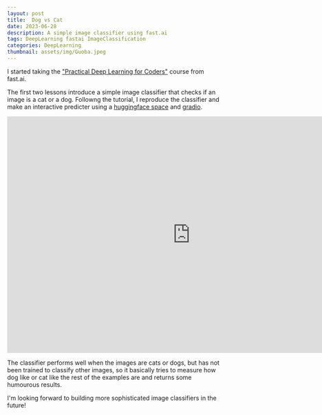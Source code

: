 ```yaml
---
layout: post
title:  Dog vs Cat
date: 2023-06-28
description: A simple image classifier using fast.ai 
tags: DeepLearning fastai ImageClassification
categories: DeepLearning
thumbnail: assets/img/Guoba.jpeg
---
```


I started taking the <a href="https://course.fast.ai/">"Practical Deep Learning for Coders"</a> course from fast.ai.

The first two lessons introduce a simple image classifier that checks if an image is a cat or a dog. Followng the tutorial, I reproduce the classifier and make an interactive predicter using a <a href="https://huggingface.co/spaces/NessMaykerChen/CatVsDogClassifier">huggingface space</a> and <a href="https://www.gradio.app/">gradio</a>.

<!-- <script type= "module"
src = "https://gradio.s3-us-west-2.amazonaws.com/3.12.0/gradio.js">
</script>

<gradio-app src="https://nessmaykerchen-catvsdogclassifier.hf.space/"></gradio-app> -->

<iframe
    src="https://nessmaykerchen-catvsdogclassifier.hf.space/"
    frameborder="0"
    width="850"
    height="550"
></iframe>

The classifier performs well when the images are cats or dogs, but has not been trained to classify other images, so it basically tries to measure how dog like or cat like the rest of the examples are and returns some humourous results.

I'm looking forward to building more sophisticated image classifiers in the future!

